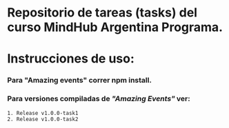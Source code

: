 # Repositorio de tareas (tasks) del curso MindHub Argentina Programa.

# Instrucciones de uso:

### Para "Amazing events" correr npm install. 
### Para versiones compiladas de _"Amazing Events"_ ver: 
```
1. Release v1.0.0-task1
2. Release v1.0.0-task2
```
